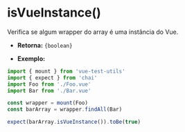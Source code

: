 # isVueInstance()

Verifica se algum wrapper do array é uma instância do Vue.

- **Retorna:** `{boolean}`

- **Exemplo:**

```js
import { mount } from 'vue-test-utils'
import { expect } from 'chai'
import Foo from './Foo.vue'
import Bar from './Bar.vue'

const wrapper = mount(Foo)
const barArray = wrapper.findAll(Bar)

expect(barArray.isVueInstance()).toBe(true)
```
